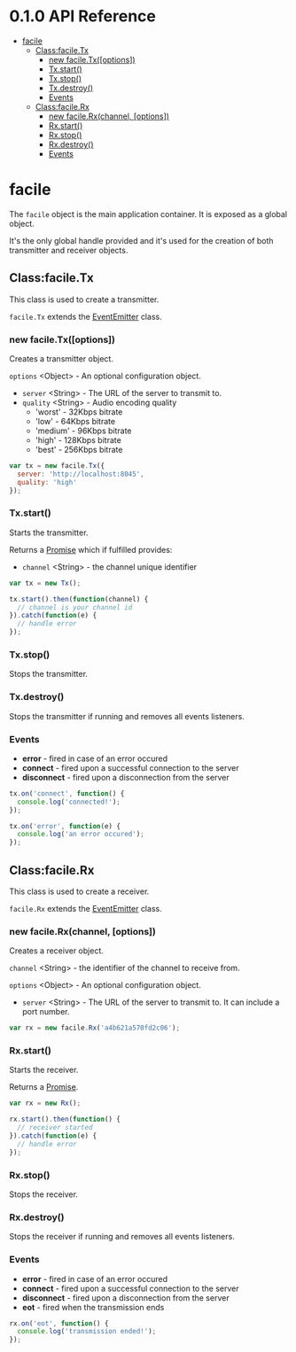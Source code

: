 <!-- version -->
# 0.1.0 API Reference
<!-- versionstop -->

<!-- toc -->

- [facile](#facile)
  - [Class:facile.Tx](#classfaciletx)
    - [new facile.Tx([options])](#new-faciletxoptions)
    - [Tx.start()](#txstart)
    - [Tx.stop()](#txstop)
    - [Tx.destroy()](#txdestroy)
    - [Events](#events)
  - [Class:facile.Rx](#classfacilerx)
    - [new facile.Rx(channel, [options])](#new-facilerxchannel-options)
    - [Rx.start()](#rxstart)
    - [Rx.stop()](#rxstop)
    - [Rx.destroy()](#rxdestroy)
    - [Events](#events-1)

<!-- tocstop -->

# facile

The `facile` object is the main application container. It is exposed as a global object.

It's the only global handle provided and it's used for the creation of both transmitter and receiver objects.

## Class:facile.Tx

This class is used to create a transmitter.

`facile.Tx` extends the <a href="https://nodejs.org/api/events.html#events_class_eventemitter" target="_blank" rel="noopener noreferrer">EventEmitter</a> class.

### new facile.Tx([options])

Creates a transmitter object.

`options` \<Object\> - An optional configuration object.
  - `server` \<String\> - The URL of the server to transmit to.
  - `quality` \<String\> - Audio encoding quality
      - 'worst' - 32Kbps bitrate
      - 'low' - 64Kbps bitrate
      - 'medium' - 96Kbps bitrate
      - 'high' - 128Kbps bitrate
      - 'best' - 256Kbps bitrate

```js
var tx = new facile.Tx({
  server: 'http://localhost:8045',
  quality: 'high'
});
```

### Tx.start()

Starts the transmitter.

Returns a <a href="https://developer.mozilla.org/en/docs/Web/JavaScript/Reference/Global_Objects/Promise" target="_blank" rel="noopener noreferrer">Promise</a> which if fulfilled provides:

- `channel` \<String\> - the channel unique identifier

```js
var tx = new Tx();

tx.start().then(function(channel) {
  // channel is your channel id
}).catch(function(e) {
  // handle error
});
```

### Tx.stop()

Stops the transmitter.

### Tx.destroy()

Stops the transmitter if running and removes all events listeners.

### Events

- **error** - fired in case of an error occured
- **connect** - fired upon a successful connection to the server
- **disconnect** - fired upon a disconnection from the server

```js
tx.on('connect', function() {
  console.log('connected!');
});

tx.on('error', function(e) {
  console.log('an error occured');
});
```

## Class:facile.Rx

This class is used to create a receiver.

`facile.Rx` extends the <a href="https://nodejs.org/api/events.html#events_class_eventemitter" target="_blank" rel="noopener noreferrer">EventEmitter</a> class.

### new facile.Rx(channel, [options])

Creates a receiver object.

`channel` \<String\> - the identifier of the channel to receive from.

`options` \<Object\> - An optional configuration object.
  - `server` \<String\> - The URL of the server to transmit to. It can include a port number.

```js
var rx = new facile.Rx('a4b621a570fd2c06');
```

### Rx.start()

Starts the receiver.

Returns a <a href="https://developer.mozilla.org/en/docs/Web/JavaScript/Reference/Global_Objects/Promise" target="_blank" rel="noopener noreferrer">Promise</a>.

```js
var rx = new Rx();

rx.start().then(function() {
  // receiver started
}).catch(function(e) {
  // handle error
});
```

### Rx.stop()

Stops the receiver.

### Rx.destroy()

Stops the receiver if running and removes all events listeners.

### Events

- **error** - fired in case of an error occured
- **connect** - fired upon a successful connection to the server
- **disconnect** - fired upon a disconnection from the server
- **eot** - fired when the transmission ends

```js
rx.on('eot', function() {
  console.log('transmission ended!');
});
```
